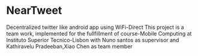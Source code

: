 NearTweet
=========

Decentralized twitter like android app using WiFi-Direct
This project is a team work, implemented for the fullfillment of course-Mobile Computing at Instituto Superior Tecnico-Lisbon with
Nuno santos as supervisor and Kathiravelu Pradeeban,Xiao Chen as team member

